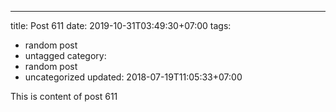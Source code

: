 ---
title: Post 611
date: 2019-10-31T03:49:30+07:00
tags:
  - random post
  - untagged
category:
  - random post
  - uncategorized
updated: 2018-07-19T11:05:33+07:00

This is content of post 611